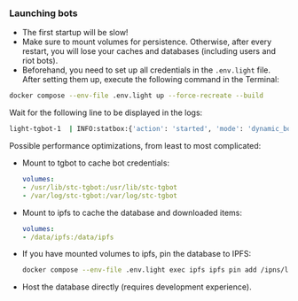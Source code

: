 ### Launching bots

- The first startup will be slow!
- Make sure to mount volumes for persistence. Otherwise, after every restart, you will lose your caches and databases (including users and riot bots).
- Beforehand, you need to set up all credentials in the `.env.light` file. After setting them up, execute the following command in the Terminal:

```bash
docker compose --env-file .env.light up --force-recreate --build
```
Wait for the following line to be displayed in the logs:
```bash
light-tgbot-1  | INFO:statbox:{'action': 'started', 'mode': 'dynamic_bot', 'bot_name': '<bot_name>'}
```

Possible performance optimizations, from least to most complicated:

- Mount to tgbot to cache bot credentials:
    ```yaml
    volumes:
    - /usr/lib/stc-tgbot:/usr/lib/stc-tgbot
    - /var/log/stc-tgbot:/var/log/stc-tgbot
    ```
- Mount to ipfs to cache the database and downloaded items:
    ```yaml
    volumes:
    - /data/ipfs:/data/ipfs
    ```
- If you have mounted volumes to ipfs, pin the database to IPFS:
    ```bash
    docker compose --env-file .env.light exec ipfs ipfs pin add /ipns/libstc.cc --progress
    ```
- Host the database directly (requires development experience).